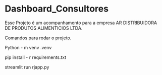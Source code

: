 # Dashboard_Consultores

Esse Projeto é um acompanhamento para a empresa AR DISTRIBUIDORA DE PRODUTOS ALIMENTICIOS LTDA.

Comandos para rodar o projeto. 

Python - m venv .venv

pip install - r requirements.txt

streamlit run rjapp.py


